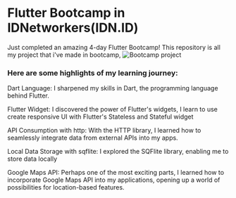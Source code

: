 # Flutter Bootcamp in IDNetworkers(IDN.ID)
Just completed an amazing 4-day Flutter Bootcamp! This repository is all my project that i've made in bootcamp, 
![Bootcamp project](https://imgur.com/kCO9lMa)

### Here are some highlights of my learning journey:
Dart Language: I sharpened my skills in Dart, the programming language behind Flutter.  

Flutter Widget: I discovered the power of Flutter's widgets, I learn to use create responsive UI with Flutter's Stateless and Stateful widget
  
API Consumption with http: With the HTTP library, I learned how to seamlessly integrate data from external APIs into my apps.  

Local Data Storage with sqflite: I explored the SQFlite library, enabling me to store data locally  

Google Maps API: Perhaps one of the most exciting parts, I learned how to incorporate Google Maps API into my applications, opening up a world of possibilities for location-based features.
